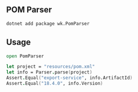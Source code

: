 ## POM Parser

```bash
dotnet add package wk.PomParser
```

## Usage

```fsharp
open PomParser

let project = "resources/pom.xml"
let info = Parser.parse(project)
Assert.Equal("export-service", info.ArtifactId)
Assert.Equal("18.4.0", info.Version)
```